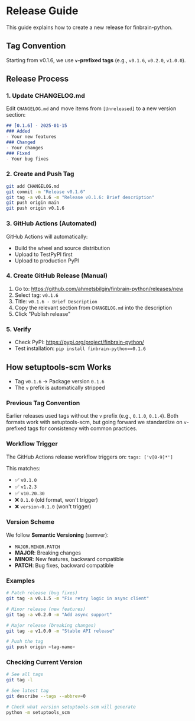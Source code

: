 # Release Guide

This guide explains how to create a new release for finbrain-python.

## Tag Convention

Starting from v0.1.6, we use **`v`-prefixed tags** (e.g., `v0.1.6`, `v0.2.0`, `v1.0.0`).

## Release Process

### 1. Update CHANGELOG.md

Edit `CHANGELOG.md` and move items from `[Unreleased]` to a new version section:

```markdown
## [0.1.6] - 2025-01-15
### Added
- Your new features
### Changed
- Your changes
### Fixed
- Your bug fixes
```

### 2. Create and Push Tag

```bash
git add CHANGELOG.md
git commit -m "Release v0.1.6"
git tag -a v0.1.6 -m "Release v0.1.6: Brief description"
git push origin main
git push origin v0.1.6
```

### 3. GitHub Actions (Automated)

GitHub Actions will automatically:

- Build the wheel and source distribution
- Upload to TestPyPI first
- Upload to production PyPI

### 4. Create GitHub Release (Manual)

1. Go to: <https://github.com/ahmetsbilgin/finbrain-python/releases/new>
2. Select tag: `v0.1.6`
3. Title: `v0.1.6 - Brief Description`
4. Copy the relevant section from `CHANGELOG.md` into the description
5. Click "Publish release"

### 5. Verify

- Check PyPI: <https://pypi.org/project/finbrain-python/>
- Test installation: `pip install finbrain-python==0.1.6`

## How setuptools-scm Works

- Tag `v0.1.6` → Package version `0.1.6`
- The `v` prefix is automatically stripped

### Previous Tag Convention

Earlier releases used tags without the `v` prefix (e.g., `0.1.0`, `0.1.4`). Both formats work with setuptools-scm, but going forward we standardize on `v`-prefixed tags for consistency with common practices.

### Workflow Trigger

The GitHub Actions release workflow triggers on: `tags: ['v[0-9]*']`

This matches:

- ✅ `v0.1.0`
- ✅ `v1.2.3`
- ✅ `v10.20.30`
- ❌ `0.1.0` (old format, won't trigger)
- ❌ `version-0.1.0` (won't trigger)

### Version Scheme

We follow **Semantic Versioning** (semver):

- `MAJOR.MINOR.PATCH`
- **MAJOR**: Breaking changes
- **MINOR**: New features, backward compatible
- **PATCH**: Bug fixes, backward compatible

### Examples

```bash
# Patch release (bug fixes)
git tag -a v0.1.5 -m "Fix retry logic in async client"

# Minor release (new features)
git tag -a v0.2.0 -m "Add async support"

# Major release (breaking changes)
git tag -a v1.0.0 -m "Stable API release"

# Push the tag
git push origin <tag-name>
```

### Checking Current Version

```bash
# See all tags
git tag -l

# See latest tag
git describe --tags --abbrev=0

# Check what version setuptools-scm will generate
python -m setuptools_scm
```
